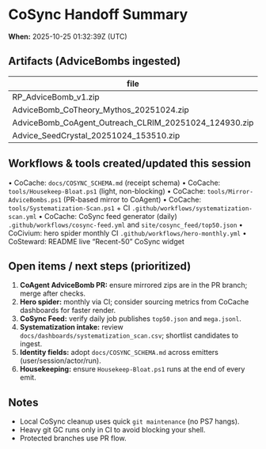 # CoSync Handoff Summary
**When:** 2025-10-25 01:32:39Z (UTC)

## Artifacts (AdviceBombs ingested)
| file | bytes | sha256 |
|---|---:|---|
| RP_AdviceBomb_v1.zip | 2620 | B0323B4E6919FE1A6090FF80EE7B141F5D063933E150122AC3ABC646C91C3399 |
| AdviceBomb_CoTheory_Mythos_20251024.zip | 2177 | 22536F4EDBFAE8E918ED689007F0AD99FE34D260BA7AAAE2EAAF91AB37B797CE |
| AdviceBomb_CoAgent_Outreach_CLRIM_20251024_124930.zip | 10871 | 682D92EC3744961E9C244511173FEDC9944B3607B1327BFD4DE6A7FBC47559D5 |
| Advice_SeedCrystal_20251024_153510.zip | 3179 | CEA1FF83C8200616CF8B0870621D26967F29B48BF5D685BE3B39C65948A6E32E |

## Workflows & tools created/updated this session
• CoCache: `docs/COSYNC_SCHEMA.md` (receipt schema)
• CoCache: `tools/Housekeep-Bloat.ps1` (light, non-blocking)
• CoCache: `tools/Mirror-AdviceBombs.ps1` (PR-based mirror to CoAgent)
• CoCache: `tools/Systematization-Scan.ps1` + CI `.github/workflows/systematization-scan.yml`
• CoCache: CoSync feed generator (daily) `.github/workflows/cosync-feed.yml` and `site/cosync_feed/top50.json`
• CoCivium: hero spider monthly CI `.github/workflows/hero-monthly.yml`
• CoSteward: README live “Recent-50” CoSync widget

## Open items / next steps (prioritized)
1. **CoAgent AdviceBomb PR:** ensure mirrored zips are in the PR branch; merge after checks.
2. **Hero spider:** monthly via CI; consider sourcing metrics from CoCache dashboards for faster render.
3. **CoSync Feed:** verify daily job publishes `top50.json` and `mega.jsonl`.
4. **Systematization intake:** review `docs/dashboards/systematization_scan.csv`; shortlist candidates to ingest.
5. **Identity fields:** adopt `docs/COSYNC_SCHEMA.md` across emitters (user/session/actor/run).
6. **Housekeeping:** ensure `Housekeep-Bloat.ps1` runs at the end of every emit.

## Notes
- Local CoSync cleanup uses quick `git maintenance` (no PS7 hangs).
- Heavy git GC runs only in CI to avoid blocking your shell.
- Protected branches use PR flow.

